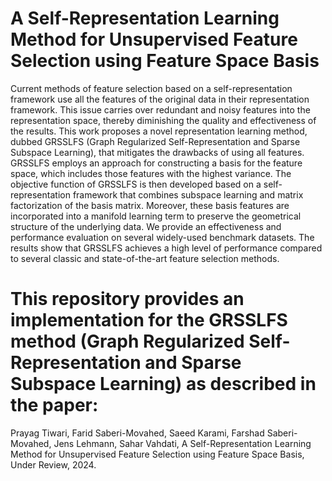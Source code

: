 # A Self-Representation Learning Method for Unsupervised Feature Selection using Feature Space Basis

Current methods of feature selection based on a self-representation framework use all the features of the original data in their representation framework. This issue carries over redundant and noisy features into the representation space, thereby diminishing the quality and effectiveness of the results. This work proposes a novel representation learning method, dubbed GRSSLFS (Graph Regularized Self-Representation and Sparse Subspace Learning), that mitigates the drawbacks of using all features. GRSSLFS employs an approach for constructing a basis for the feature space, which includes those features with the highest variance. The objective function of GRSSLFS is then developed based on a self-representation framework that combines subspace learning and matrix factorization of the basis matrix. Moreover, these basis features are incorporated into a manifold learning term to preserve the geometrical structure of the underlying data.
We provide an effectiveness and performance evaluation on several widely-used benchmark datasets. The results show that GRSSLFS achieves a high level of performance compared to several classic and state-of-the-art  feature selection methods.



# This repository provides an implementation for the GRSSLFS method (Graph Regularized Self-Representation and Sparse Subspace Learning) as described in the paper:

Prayag Tiwari, Farid Saberi-Movahed, Saeed Karami, Farshad Saberi-Movahed, Jens Lehmann, Sahar Vahdati, A Self-Representation Learning Method for Unsupervised Feature Selection using Feature Space Basis, Under Review, 2024.
